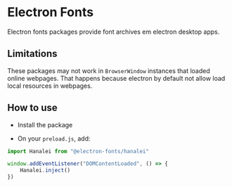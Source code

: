 # Electron Fonts

Electron fonts packages provide font archives em electron desktop apps.

## Limitations

These packages may not work in `BrowserWindow` instances that loaded online webpages. That happens because electron by default not allow load local resources in webpages.

## How to use

* Install the package

* On your `preload.js`, add:

```ts
import Hanalei from "@electron-fonts/hanalei"

window.addEventListener("DOMContentLoaded", () => {
    Hanalei.inject()
})
```